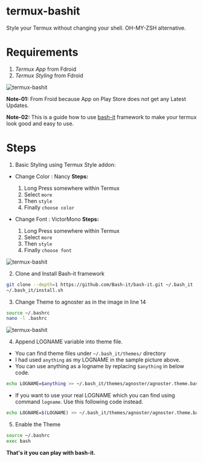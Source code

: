 # termux-bashit
Style your Termux without changing your shell. OH-MY-ZSH alternative.

# Requirements
1. *Termux App* from Fdroid
2. *Termux Styling* from Fdroid

<image src="images/Imagepipe_49.jpg" alt="termux-bashit">

**Note-01:** From Froid because App on Play Store does not get any Latest Updates.

**Note-02:** This is a guide how to use [bash-it](https://github.com/Bash-it/bash-it) framework to make your termux look good and easy to use.

# Steps

1. Basic Styling using Termux Style addon:
  - Change Color : Nancy
    **Steps:** 
    1. Long Press somewhere within Termux
    2. Select `more`
    3. Then `style`
    4. Finally `choose color`
   
  - Change Font : VictorMono
    **Steps:** 
    1. Long Press somewhere within Termux
    2. Select `more`
    3. Then `style`
    4. Finally `choose font`

<image src="images/Imagepipe_54.jpg" alt="termux-bashit">

2. Clone and Install Bash-it framework
```bash
git clone --depth=1 https://github.com/Bash-it/bash-it.git ~/.bash_it
~/.bash_it/install.sh
```

3. Change Theme to agnoster as in the image in line 14

```bash
source ~/.bashrc
nano -l .bashrc
```

<image src="images/Imagepipe_50.jpg" alt="termux-bashit">

4. Append LOGNAME variable into theme file.
  - You can find theme files under `~/.bash_it/themes/` directory
  - I had used `anything` as my LOGNAME in the sample picture above. 
  - You can use anything as a logname by replacing `$anything` in below code.
  ```bash
  echo LOGNAME=$anything >> ~/.bash_it/themes/agnoster/agnoster.theme.bash
  ```
  - If you want to use your real LOGNAME which you can find using command `logname`. Use this following code instead.
  ```bash
  echo LOGNAME=$(LOGNAME) >> ~/.bash_it/themes/agnoster/agnoster.theme.bash
  ```
 
5. Enable the Theme

```bash
source ~/.bashrc
exec bash
```

**That's it you can play with bash-it.**